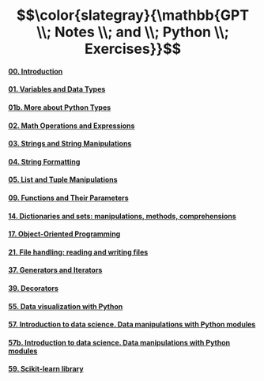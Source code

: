 # $$\color{slategray}{\mathbb{GPT \\; Notes \\; and \\; Python \\; Exercises}}$$

#### [00. Introduction](https://www.kaggle.com/code/olgabelitskaya/gptpythonnotes00)
#### [01. Variables and Data Types](https://www.kaggle.com/code/olgabelitskaya/gptpythonnotes01)
#### [01b. More about Python Types](https://www.kaggle.com/code/olgabelitskaya/gptpythonnotes01b)
#### [02. Math Operations and Expressions](https://www.kaggle.com/code/olgabelitskaya/gptpythonnotes02)
#### [03. Strings and String Manipulations](https://www.kaggle.com/code/olgabelitskaya/gptpythonnotes03)
#### [04. String Formatting](https://www.kaggle.com/code/olgabelitskaya/gptpythonnotes04)
#### [05. List and Tuple Manipulations](https://www.kaggle.com/code/olgabelitskaya/gptpythonnotes05)
#### [09. Functions and Their Parameters](https://www.kaggle.com/code/olgabelitskaya/gptpythonnotes09)
#### [14. Dictionaries and sets: manipulations, methods, comprehensions](https://www.kaggle.com/code/olgabelitskaya/gptpythonnotes14)
#### [17. Object-Oriented Programming](https://www.kaggle.com/code/olgabelitskaya/gptpythonnotes17)
#### [21. File handling: reading and writing files](https://www.kaggle.com/code/olgabelitskaya/gptpythonnotes21)
#### [37. Generators and Iterators](https://www.kaggle.com/code/olgabelitskaya/gptpythonnotes37)
#### [39. Decorators](https://www.kaggle.com/code/olgabelitskaya/gptpythonnotes39)
#### [55. Data visualization with Python](https://www.kaggle.com/code/olgabelitskaya/gptpythonnotes55)
#### [57. Introduction to data science. Data manipulations with Python modules](https://www.kaggle.com/code/olgabelitskaya/gptpythonnotes57)
#### [57b. Introduction to data science. Data manipulations with Python modules](https://www.kaggle.com/code/olgabelitskaya/gptpythonnotes57b)
#### [59. Scikit-learn library](https://www.kaggle.com/code/olgabelitskaya/gptpythonnotes59)
